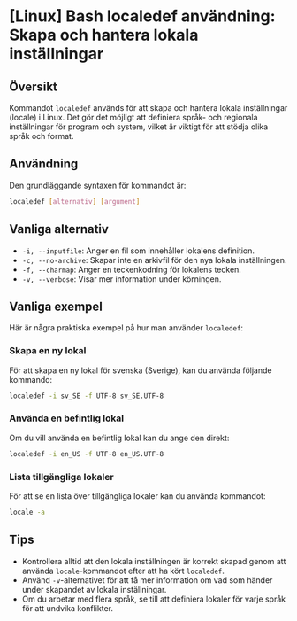 # [Linux] Bash localedef användning: Skapa och hantera lokala inställningar

## Översikt
Kommandot `localedef` används för att skapa och hantera lokala inställningar (locale) i Linux. Det gör det möjligt att definiera språk- och regionala inställningar för program och system, vilket är viktigt för att stödja olika språk och format.

## Användning
Den grundläggande syntaxen för kommandot är:

```bash
localedef [alternativ] [argument]
```

## Vanliga alternativ
- `-i, --inputfile`: Anger en fil som innehåller lokalens definition.
- `-c, --no-archive`: Skapar inte en arkivfil för den nya lokala inställningen.
- `-f, --charmap`: Anger en teckenkodning för lokalens tecken.
- `-v, --verbose`: Visar mer information under körningen.

## Vanliga exempel
Här är några praktiska exempel på hur man använder `localedef`:

### Skapa en ny lokal
För att skapa en ny lokal för svenska (Sverige), kan du använda följande kommando:

```bash
localedef -i sv_SE -f UTF-8 sv_SE.UTF-8
```

### Använda en befintlig lokal
Om du vill använda en befintlig lokal kan du ange den direkt:

```bash
localedef -i en_US -f UTF-8 en_US.UTF-8
```

### Lista tillgängliga lokaler
För att se en lista över tillgängliga lokaler kan du använda kommandot:

```bash
locale -a
```

## Tips
- Kontrollera alltid att den lokala inställningen är korrekt skapad genom att använda `locale`-kommandot efter att ha kört `localedef`.
- Använd `-v`-alternativet för att få mer information om vad som händer under skapandet av lokala inställningar.
- Om du arbetar med flera språk, se till att definiera lokaler för varje språk för att undvika konflikter.